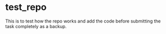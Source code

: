 # test_repo
This is to test how the repo works and add the code before submitting the task completely as a backup.
